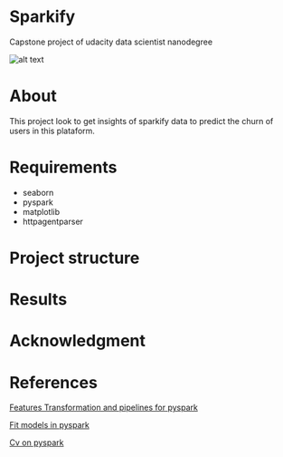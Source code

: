 # Sparkify
Capstone project of udacity data scientist nanodegree
 
![alt text](https://i.pinimg.com/736x/5e/64/d8/5e64d895f7c72537ff5f4c97ba66e750.jpg "Sparkify")

# About
This project look to get insights of sparkify data to predict the churn of users in this plataform.

# Requirements
* seaborn
* pyspark
* matplotlib
* httpagentparser

# Project structure

# Results

# Acknowledgment

# References

[Features Transformation and pipelines for pyspark](https://www.analyticsvidhya.com/blog/2019/11/build-machine-learning-pipelines-pyspark/)

[Fit models in pyspark](https://www.kaggle.com/tylerx/machine-learning-with-spark)

[Cv on pyspark](https://github.com/susanli2016/PySpark-and-MLlib/blob/master/Machine%20Learning%20PySpark%20and%20MLlib.ipynb)

